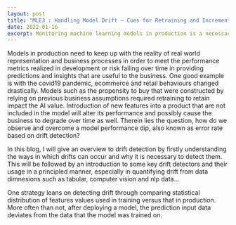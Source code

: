 ```yaml
---
layout: post
title: "MLE3 : Handling Model Drift ~ Cues for Retraining and Incremental Learning"
date: 2022-01-16
excerpt: Monitoring machine learning models in production is a necessary but tedious task. When the data has changed and the model has drifted, it will impact the model performance. 
---
```


Models in production need to keep up with the reality of real world representation and business processes in order to meet the performance metrics realized in development or risk failing over time in providing predictions and insights that are useful to the business. One good example is with the covid19 pandemic, ecommerce and retail behaviours changed drastically. Models such as the propensity to buy that were constructed by relying on previous business assumptions required retraining to retain impact the AI value. Introduction of new features into a product that are not included in the model will alter its performance and possibly cause the business to degrade over time as well. Therein lies the question, how do we observe and overcome a model performance dip, also known as error rate based on drift detection?

In this blog, I will give an overview to drift detection by firstly understanding the ways in which drifts can occur and why it is necessary to detect them. This will be followed by an introduction to some key drift detectors and their usage in a principled manner, especially in quantifying drift from data dimnesions such as tabular, computer vision and nlp data... 

One strategy leans on detecting drift through comparing statistical distribution of features values used in training versus that in production. More often than not, after deploying a model, the prediction input data deviates from the data that the model was trained on. <TBC>
